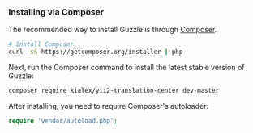 ### Installing via Composer

The recommended way to install Guzzle is through
[Composer](http://getcomposer.org).

```bash
# Install Composer
curl -sS https://getcomposer.org/installer | php
```

Next, run the Composer command to install the latest stable version of Guzzle:

```bash
composer require kialex/yii2-translation-center dev-master
```

After installing, you need to require Composer's autoloader:

```php
require 'vendor/autoload.php';
```